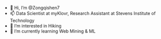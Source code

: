 - 👋 Hi, I’m @Zongqishen7
- 📫 Data Scientist at myKlovr, Research Assistant at Stevens Institute of Technology
- 👀 I’m interested in Hiking
- 🌱 I’m currently learning Web Mining & ML

<!---
Zongqishen7/Zongqishen7 is a ✨ special ✨ repository because its `README.md` (this file) appears on your GitHub profile.
You can click the Preview link to take a look at your changes.
--->
